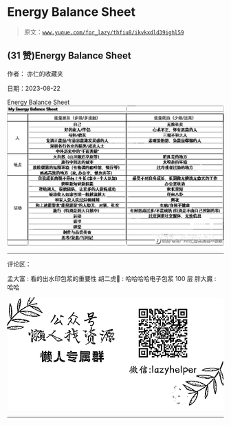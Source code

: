 # Energy Balance Sheet

> 原文：[`www.yuque.com/for_lazy/thfiu8/ikvkxdld39ighl59`](https://www.yuque.com/for_lazy/thfiu8/ikvkxdld39ighl59)

## (31 赞)Energy Balance Sheet

作者： 亦仁的收藏夹

日期：2023-08-22

Energy Balance Sheet![](img/9b1944fc15ae934da03b0704216c4e33.png)

* * *

评论区：

孟大富 : 看的出水印包浆的重要性
胡二虎🐯 : 哈哈哈哈电子包浆 100 层
胖大魔 : 哈哈

![](img/1c37d505930596d12a88ab23e11aa07a.png)

* * *